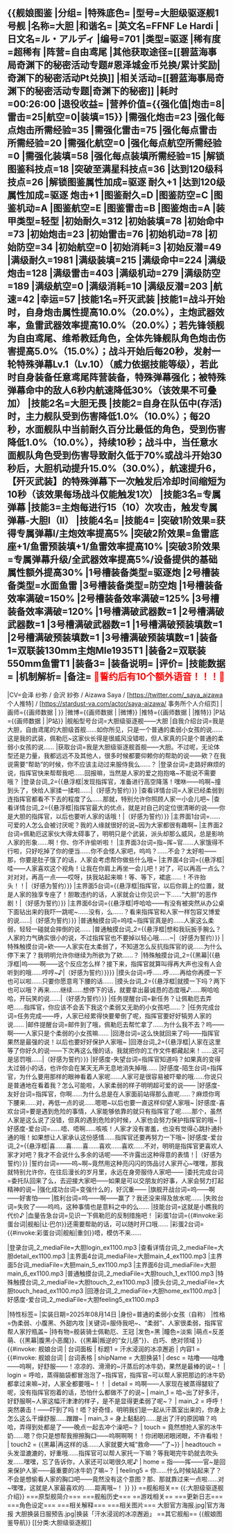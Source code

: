 {{舰娘图鉴
|分组=
|特殊底色=
|型号=大胆级驱逐舰1号舰
|名称=大胆
|和谐名=
|英文名=FFNF Le Hardi
|日文名=ル・アルディ
|编号=701
|类型=驱逐
|稀有度=超稀有
|阵营=自由鸢尾
|其他获取途径=[[碧蓝海事局奇渊下的秘密活动专题#恩泽城金币兑换/累计奖励|奇渊下的秘密活动Pt兑换]]
|相关活动=[[碧蓝海事局奇渊下的秘密活动专题|奇渊下的秘密]]
|耗时=00:26:00
|退役收益=<!--无法退役则填无法退役，否则不填-->
|营养价值={{强化值|炮击=8|雷击=25|航空=0|装填=15}}
|需强化炮击=23
|强化每点炮击所需经验=35
|需强化雷击=75
|强化每点雷击所需经验=20
|需强化航空=0
|强化每点航空所需经验=0
|需强化装填=58
|强化每点装填所需经验=15
|解锁图鉴科技点=18
|突破至满星科技点=36
|达到120级科技点=26
|解锁图鉴属性加成=驱逐 耐久+1
|达到120级属性加成=驱逐 炮击+1
|图鉴耐久=D
|图鉴防空=C
|图鉴机动=A
|图鉴航空=E
|图鉴雷击=B
|图鉴炮击=A
|装甲类型=轻型
|初始耐久=312
|初始装填=78
|初始命中=73
|初始炮击=23
|初始雷击=76
|初始机动=78
|初始防空=34
|初始航空=0
|初始消耗=3
|初始反潜=49
|满级耐久=1981
|满级装填=215
|满级命中=224
|满级炮击=128
|满级雷击=403
|满级机动=279
|满级防空=189
|满级航空=0
|满级消耗=10
|满级反潜=203
|航速=42
|幸运=57
|技能1名=歼灭武装
|技能1=战斗开始时，自身炮击属性提高10.0%（20.0%），主炮武器效率，鱼雷武器效率提高10.0%（20.0%）；若先锋领舰为自由鸢尾、维希教廷角色，全体先锋舰队角色炮击伤害提高5.0%（15.0%）；战斗开始后每20秒，发射一轮特殊弹幕Lv.1（Lv.10）（威力依据技能等级），若此时自身装备任意鸢尾阵营装备，特殊弹幕强化；被特殊弹幕命中的敌人6秒内航速降低30%（该效果不可叠加）
|技能2名=大胆无畏
|技能2=自身在队伍中(存活)时，主力舰队受到伤害降低1.0%（10.0%）；每20秒，水面舰队中当前耐久百分比最低的角色，受到伤害降低1.0%（10.0%），持续10秒；战斗中，当任意水面舰队角色受到伤害导致耐久低于70%或战斗开始30秒后，大胆机动提升15.0%（30.0%），航速提升6，【歼灭武装】的特殊弹幕下一次触发后冷却时间缩短为10秒（该效果每场战斗仅能触发1次）
|技能3名=专属弹幕
|技能3=主炮每进行15（10）次攻击，触发专属弹幕-大胆I（II）
|技能4名=
|技能4=
|突破1阶效果=获得专属弹幕I/主炮效率提高5%
|突破2阶效果=鱼雷底座+1/鱼雷预装填+1/鱼雷效率提高10%
|突破3阶效果=专属弹幕升级/全武器效率提高5%/设备提供的基础属性额外提高30%
|1号槽装备类型=驱逐炮
|2号槽装备类型=水面鱼雷
|3号槽装备类型=防空炮
|1号槽装备效率满破=150%
|2号槽装备效率满破=125%
|3号槽装备效率满破=120%
|1号槽满破武器数=1
|2号槽满破武器数=1
|3号槽满破武器数=1
|1号槽满破预装填数=1
|2号槽满破预装填数=1
|3号槽满破预装填数=1
|装备1=双联装130mm主炮Mle1935T1
|装备2=双联装550mm鱼雷T1
|装备3=
|装备说明=
|评价=
|技能数据=
|机制解析=
|备注=
<span style="color:red;">💓誓约后有10个额外语音！！！💓</span>
----
|CV=会泽 纱弥 / 会沢 紗弥 / Aizawa Saya / [https://twitter.com/_saya_aizawa 个人推特] / [https://stardust-va.com/actor/saya-aizawa/ 事务所个人介绍页]
|画师={{画师数据 | }}
|微博={{画师数据 | |微博}}
|推特={{画师数据 | |推特}}
|P站={{画师数据 | |P站}}
|舰船型号台词=大胆级驱逐舰——大胆
|自我介绍台词=我是大胆，自由鸢尾的大胆级首舰……如你所见，只是一个普通的柔弱小女孩的说……这是我的武装，佩勒厄~这家伙长得是很威风没错啦，但人家真的只是个普通的柔弱小女孩的说……
|获取台词=我是大胆级驱逐舰首舰——大胆。不过呢，无论体型还是力量，我都远远不及其他人，很多时候都要仰赖你的帮助的说——欸？在我说需要“帮助”的时候，你不应该主动过来服侍我么……？
|登录台词=走路好麻烦的说，指挥官快来帮帮我吧……回报嘛，当然是人家的爱之抱抱咯~不能说不需要哦？
|登录台词_2={{悬浮框|发现指挥官，准备进行高空降落！嘿咻——呜啊~撞到头了，快给人家揉一揉啦……|（好感为誓约）}}
|查看详情台词=人家已经柔弱到连指挥官都看不下去的程度了么……那就，特别允许你照顾人家一小会儿吧~
|查看详情台词_2={{悬浮框|指挥官最大的优点，就是对自己的定位很清晰的说——你是大胆的指挥官，以后也要听人家的话哦！|（好感为誓约）}}
|主界面1台词=……可爱的人怎么会被讨厌呢？我的人缘就很好的说~因为大家都很有趣啊~
|主界面2台词=佩勒厄这家伙大得太碍事了，明明只是个武装，派头却那么威风，总是影响人家的形象……啊！你、你不许偷听啦！
|主界面3台词=指~挥~官……人家饿得不行啦，只好吃掉了你的便当……你不会怪人家吧，呜呜？……不会？太好啦——那，你要是肚子饿了的话，人家会考虑帮你做些什么哦~
|主界面4台词={{悬浮框|哇——人家喜欢这个视角！让我在你肩上再坐一会儿吧！对了，可以再高一点么？对对对，再高一点——哎呀，扶我站起来嘛！等、等下，裙底……！不许抬头！！|（好感为誓约）}}
|主界面5台词={{悬浮框|指挥官，以后你肩上的位置，就是人家的独享专座了！胆敢违约的话，人家就会让你见识一下……“大胆”的恶作剧！|（好感为誓约）}}
|主界面6台词={{悬浮框|呼哈哈——有没有被突然从办公桌下面钻出来的我吓一跳呢~……没有，么……？看来指挥官和人家一样包容又博爱的说……|（好感为誓约）}}
|普通触摸台词=呜哇~指挥官真是的……人家这么柔弱，轻轻一碰就会摔倒的说……
|普通触摸台词_2={{悬浮框|想和我玩扳手腕么？人家的力气确实很小的说，不过指挥官也不要掉以轻心哦……~|（好感为誓约）}}
|特殊触摸台词=欸——人家实在太柔弱了，不知道怎么反抗指挥官的说……为什么停下来了？我明明允许你继续为所欲为了欸……？
|特殊触摸台词_2={{黑幕|{{悬浮框|呜——啊——这个反应怎么样？接下来，指挥官就算叫得再大声也没有人会听到的哦……哼哼~♪|（好感为誓约）}}}}
|摸头台词=呼……呼……再给你再摸一下也可以啦……只要你愿意弯下腰的话……
|摸头台词_2={{悬浮框|就摸一下吗？两下也可以哦？再来……继续……想停下的话，就要拿出最诚恳的态度哦♪……啊哈哈哈，开玩笑的说……|（好感为誓约）}}
|任务提醒台词=新任务？让佩勒厄去弄吧……指挥官，你应该不会丢下我这个柔弱又无助的小女孩吧……？
|任务完成台词=任务完成——呼，人家已经累得快要晕倒了呢，指挥官要好好犒劳人家的说……
|邮件提醒台词=邮件到了哦，佩勒厄去帮忙拿了……为什么我不去？呜——啊——人家只是个柔弱的小女孩嘛……
|回港台词=这么快就回来了吗——指挥官果然是最强的说！以后也要好好保护人家哦~
|回港台词_2={{悬浮框|人家在这里等了你好久的说——下次再这么慢的话，我就把你的工作文件都藏起来！……这可是惩罚哦……|（好感为誓约）}}
|好感度-失望台词=指挥官知道吗？如果真的变得太过弱小的话，也许你会在某天无声无息地消失掉哦……
|好感度-陌生台词=指挥官，为什么要用那样的眼神看着人家呢……人家可是很容易被吓晕的哦……你说只是普通地在看着我？怎么可能啦，人家柔弱的样子明明超可爱的说——
|好感度-友好台词=指挥官，你啊……为什么总是在人家面前站得那么直呢……？麻烦你弯下腰来……对，再低一点的说……嗯嗯~以后也要一直这样仰望人家哦~
|好感度-喜欢台词=要是遇到危险的事情，人家能够依靠的就只有指挥官了呢……那个，虽然人家是这么说了没错，但真的遇到危险的时候，人家也会努力保护指挥官的哦~
|好感度-爱台词=……唔、唔啊……咳咳！人家才没有害羞，也没有觉得心跳扑通扑通的哦！如果想让人家承认这份感情……指挥官还要再努力一下哦~
|好感度-爱台词_2={{悬浮框|喜……喜……喜……喜欢……喜欢……不对，明明是指挥官更喜欢人家才对吧？我才不会说什么多余的话呢——不许露出这种得意的表情！|（好感为誓约）}}
|誓约台词=——呜~啊~竟然用这种亮闪闪的饰品讨人家开心~嘿嘿，那我就特别允许你，在往后漫长的岁月里，永远在身旁服侍人家吧——
|委托完成台词=委托队回来了么，去迎接大家吧——如果是可以交朋友的好事，人家会努力打起精神的说~
|强化成功台词=变强什么的，好沉重——
|旗舰开战台词=呜——啊——好害怕——
|胜利台词=呜——啊——赢了？我还没来得及放水呢……
|失败台词=失败了——呜呜，这种事情也是意料之中的么……
|技能台词=这就是小瞧我的代价♪
|血量告急台词=见识一下佩勒厄的反制措施吧！
|彩蛋1台词={{#invoke:彩蛋台词|舰船|让·巴尔}}还需要帮助的话，可以随时开口哦……
|彩蛋2台词={{#invoke:彩蛋台词|舰船|重剑}}唔，模仿不来……

|登录台词_2_mediaFile=大胆login_ex1100.mp3
|查看详情台词_2_mediaFile=大胆detail_ex1100.mp3
|主界面4台词_mediaFile=大胆main_4_ex1100.mp3
|主界面5台词_mediaFile=大胆main_5_ex1100.mp3
|主界面6台词_mediaFile=大胆main_6_ex1100.mp3
|普通触摸台词_2_mediaFile=大胆touch_1_ex1100.mp3
|特殊触摸台词_2_mediaFile=大胆touch_2_ex1100.mp3
|摸头台词_2_mediaFile=大胆touch_head_ex1100.mp3
|回港台词_2_mediaFile=大胆home_ex1100.mp3
|好感度-爱台词_2_mediaFile=大胆feeling5_ex1100.mp3

|特性标签=
|实装日期=2025年08月14日
|身份=普通的柔弱小女孩（自称）
|性格=伪柔弱、小腹黑、外甜内攻
|关键词=服侍我吧~、“柔弱”、人家很柔弱，指挥官帮人家拧瓶盖~
|持有物=舰装骑士佩勒厄、王冠
|发色=黑
|瞳色=淡紫
|萌点=反差萌、{{黑幕|腹黑小恶魔}}、{{黑幕|叛逆的“女儿感”}}、白巧、绝对领域
}}
{{#invoke: 舰娘台词 | 台词面板 
| 标题1 = 汗水浸润的冰凉邂逅
| 内容1 = {{#invoke: 舰娘台词 | 台词表格
  | shipName = 大胆换装1
  | desc = 咕噜——咕噜——呜啊，好舒服——！凉凉的、滑滑的~汗蒸后的冰牛奶，果然是最棒的说~！
  | login = 呼哈，蒸得脑袋都冒泡泡了~指挥官，指挥官~可以帮人家把那边的冰牛奶都拿过来嘛~对，人家全都要哦~！！
  | detail = 呜啊——人家现在被蒸得腿软了呢，没有指挥官抱着的话，恐怕什么都做不了的说~
  | main_1 = 哈~出了好多汗，好舒服啊~人家这幅汗津津的样子，是不是显得更柔弱了呢~？
  | main_2 = 呼呼！突然袭击！——吓到了吗！唔？好奇怪，明明我们是一起从汗蒸室出来的，你身上怎么这么干燥舒服……蹭蹭~
  | main_3 = 身上黏黏的……是出了汗的原因嘛？呜哈，弄得到处都是了——晚点一起去冲个澡吧~？
  | touch = 竟然想抢人家的冰牛奶……嗯？你只是想帮我擦擦胸口——呜啊啊啊！！你闭眼闭眼闭眼，不许看啦！
  | touch2 = {{黑幕|再这样的话……人家就要大喊“救命——”了~}}
  | headtouch = 头发湿漉漉的，好重哦……指挥官可以帮人家托一下嘛？等我喝完牛奶就去吹头发……嘿嘿，忘了告诉你，人家还可以喝很久呢♪
  | home = 指——挥——官~是回来保护人家——最重要的冰牛奶了嘛~？
  | feeling5 = 你……什么时候站起来了？不会是想偷看人家的胸口吧——竟然没有这个意图？那、那就靠过来一点啦……对~嘿嘿，这就是人家最喜欢的……距离哦~！
  }}
}}
==舰船相关==
{{:大胆级驱逐舰介绍}}
===原型舰简介===
===舰船历史===
==游戏相关==
===更新日志===
===角色设定===
===相关解释===
===相关图片===
<gallery mode="packed" heights="250px">
大胆官方海报.jpg|官方海报
大胆换装日服预告.jpg|换装「汗水浸润的冰凉邂逅」
</gallery>
==其它舰船==
{{舰娘图鉴导航}}
[[分类:大胆级驱逐舰]]